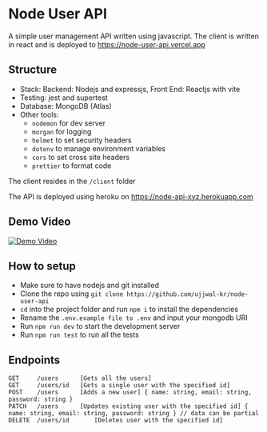 # Node User API
A simple user management API written using javascript. The client is written in react and is deployed to https://node-user-api.vercel.app

## Structure
- Stack: Backend: Nodejs and expressjs, Front End: Reactjs with vite
- Testing: jest and supertest
- Database: MongoDB (Atlas)
- Other tools:
	- `nodemon` for dev server
	- `morgan` for logging
	- `helmet` to set security headers
	- `dotenv` to manage environment variables
	- `cors` to set cross site headers
	- `prettier` to format code

The client resides in the `/client` folder

The API is deployed using heroku on https://node-api-xyz.herokuapp.com

## Demo Video
[![Demo Video](https://img.youtube.com/vi/jSceqqxiCVU/0.jpg)](https://www.youtube.com/watch?v=jSceqqxiCVU)


## How to setup
- Make sure to have nodejs and git installed
- Clone the repo using `git clone https://github.com/ujjwal-kr/node-user-api`
- `cd` into the project folder and run `npm i` to install the dependencies
- Rename the `.env.example file to .env` and input your mongodb URI
- Run `npm run dev` to start the development server
- Run `npm run test` to run all the tests

## Endpoints
```
GET 	/users 		[Gets all the users]
GET 	/users/id 	[Gets a single user with the specified id]
POST 	/users 		[Adds a new user] { name: string, email: string, password: string }
PATCH 	/users 		[Updates existing user with the specified id] { name: string, email: string, password: string } // data can be partial
DELETE 	/users/id    	[Deletes user with the specified id]
```
